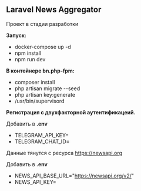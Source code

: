 ## Laravel News Aggregator

Проект в стадии разработки

**Запуск:**
- docker-compose up -d
- npm install
- npm run dev

**В контейнере bn.php-fpm:**
- composer install
- php artisan migrate --seed
- php artisan key:generate
- /usr/bin/supervisord

**Регистрация с двухфакторной аутентификацеий.**

Добавить в **.env**
- TELEGRAM_API_KEY=
- TELEGRAM_CHAT_ID=

Данные тянутся с ресурса https://newsapi.org

Добавить в **.env**
- NEWS_API_BASE_URL="https://newsapi.org/v2/"
- NEWS_API_KEY=